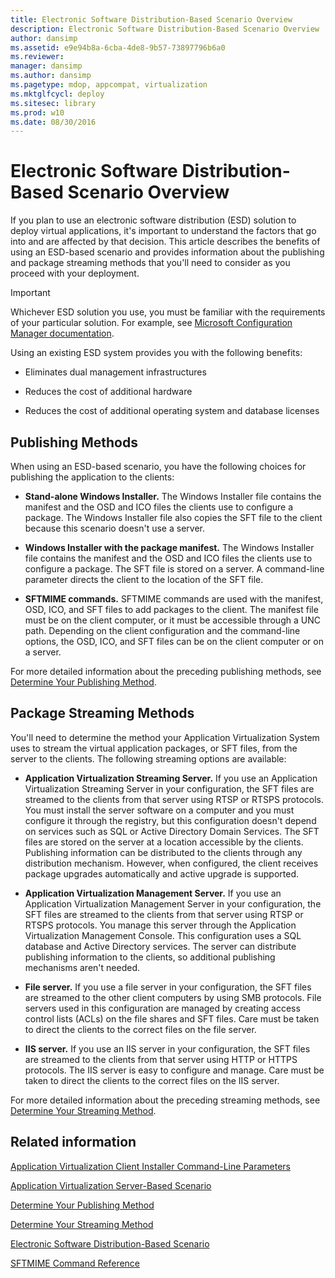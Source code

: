 ```yaml
---
title: Electronic Software Distribution-Based Scenario Overview
description: Electronic Software Distribution-Based Scenario Overview
author: dansimp
ms.assetid: e9e94b8a-6cba-4de8-9b57-73897796b6a0
ms.reviewer: 
manager: dansimp
ms.author: dansimp
ms.pagetype: mdop, appcompat, virtualization
ms.mktglfcycl: deploy
ms.sitesec: library
ms.prod: w10
ms.date: 08/30/2016
---
```



# Electronic Software Distribution-Based Scenario Overview


If you plan to use an electronic software distribution (ESD) solution to deploy virtual applications, it's important to understand the factors that go into and are affected by that decision. This article describes the benefits of using an ESD-based scenario and provides information about the publishing and package streaming methods that you'll need to consider as you proceed with your deployment.

> [!IMPORTANT]
> Whichever ESD solution you use, you must be familiar with the requirements of your particular solution. For example, see [Microsoft Configuration Manager documentation](/mem/configmgr/).

 

Using an existing ESD system provides you with the following benefits:

-   Eliminates dual management infrastructures

-   Reduces the cost of additional hardware

-   Reduces the cost of additional operating system and database licenses

## Publishing Methods


When using an ESD-based scenario, you have the following choices for publishing the application to the clients:

-   **Stand-alone Windows Installer.** The Windows Installer file contains the manifest and the OSD and ICO files the clients use to configure a package. The Windows Installer file also copies the SFT file to the client because this scenario doesn't use a server.

-   **Windows Installer with the package manifest.** The Windows Installer file contains the manifest and the OSD and ICO files the clients use to configure a package. The SFT file is stored on a server. A command-line parameter directs the client to the location of the SFT file.

-   **SFTMIME commands.** SFTMIME commands are used with the manifest, OSD, ICO, and SFT files to add packages to the client. The manifest file must be on the client computer, or it must be accessible through a UNC path. Depending on the client configuration and the command-line options, the OSD, ICO, and SFT files can be on the client computer or on a server.

For more detailed information about the preceding publishing methods, see [Determine Your Publishing Method](determine-your-publishing-method.md).

## Package Streaming Methods


You'll need to determine the method your Application Virtualization System uses to stream the virtual application packages, or SFT files, from the server to the clients. The following streaming options are available:

-   **Application Virtualization Streaming Server.** If you use an Application Virtualization Streaming Server in your configuration, the SFT files are streamed to the clients from that server using RTSP or RTSPS protocols. You must install the server software on a computer and you must configure it through the registry, but this configuration doesn't depend on services such as SQL or Active Directory Domain Services. The SFT files are stored on the server at a location accessible by the clients. Publishing information can be distributed to the clients through any distribution mechanism. However, when configured, the client receives package upgrades automatically and active upgrade is supported.

-   **Application Virtualization Management Server.** If you use an Application Virtualization Management Server in your configuration, the SFT files are streamed to the clients from that server using RTSP or RTSPS protocols. You manage this server through the Application Virtualization Management Console. This configuration uses a SQL database and Active Directory services. The server can distribute publishing information to the clients, so additional publishing mechanisms aren't needed.

-   **File server.** If you use a file server in your configuration, the SFT files are streamed to the other client computers by using SMB protocols. File servers used in this configuration are managed by creating access control lists (ACLs) on the file shares and SFT files. Care must be taken to direct the clients to the correct files on the file server.

-   **IIS server.** If you use an IIS server in your configuration, the SFT files are streamed to the clients from that server using HTTP or HTTPS protocols. The IIS server is easy to configure and manage. Care must be taken to direct the clients to the correct files on the IIS server.

For more detailed information about the preceding streaming methods, see [Determine Your Streaming Method](determine-your-streaming-method.md).

## Related information

[Application Virtualization Client Installer Command-Line Parameters](application-virtualization-client-installer-command-line-parameters.md)

[Application Virtualization Server-Based Scenario](application-virtualization-server-based-scenario.md)

[Determine Your Publishing Method](determine-your-publishing-method.md)

[Determine Your Streaming Method](determine-your-streaming-method.md)

[Electronic Software Distribution-Based Scenario](electronic-software-distribution-based-scenario.md)

[SFTMIME Command Reference](sftmime--command-reference.md)
